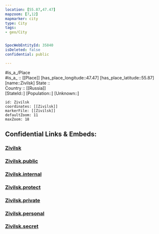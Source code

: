 ```yaml
---
location: [55.87,47.47] 
mapzoom: [7,12] 
mapmarker: city 
type: City
tags:
- geo/City


SpocWebEntityId: 35840
isDeleted: false
confidential: public

---
```

#is_a_/Place  
#is_a_ :: [[Place]] 
[has_place_longitude::47.47] 
[has_place_latitude::55.87] 
[name::Zivilsk] 
State ::  
Country :: [[Russia]]  
[StateId::] 
[Population::] 
[Unknown::] 


```leaflet
id: Zivilsk
coordinates: [[Zivilsk]] 
markerFile: [[Zivilsk]] 
defaultZoom: 11 
maxZoom: 18
```


## Confidential Links & Embeds: 

### [Zivilsk](/_Standards/Earth/Continent/Europe/Europe~East/Russia/Russia~Volga/Chuvash~Republic/City/Zivilsk.md) 

### [Zivilsk.public](/_public/Earth/Continent/Europe/Europe~East/Russia/Russia~Volga/Chuvash~Republic/City/Zivilsk.public.md) 

### [Zivilsk.internal](/_internal/Earth/Continent/Europe/Europe~East/Russia/Russia~Volga/Chuvash~Republic/City/Zivilsk.internal.md) 

### [Zivilsk.protect](/_protect/Earth/Continent/Europe/Europe~East/Russia/Russia~Volga/Chuvash~Republic/City/Zivilsk.protect.md) 

### [Zivilsk.private](/_private/Earth/Continent/Europe/Europe~East/Russia/Russia~Volga/Chuvash~Republic/City/Zivilsk.private.md) 

### [Zivilsk.personal](/_personal/Earth/Continent/Europe/Europe~East/Russia/Russia~Volga/Chuvash~Republic/City/Zivilsk.personal.md) 

### [Zivilsk.secret](/_secret/Earth/Continent/Europe/Europe~East/Russia/Russia~Volga/Chuvash~Republic/City/Zivilsk.secret.md)

